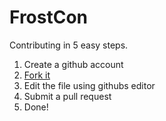 # FrostCon
Contributing in 5 easy steps.
1. Create a github account
2. [Fork it](https://frostcraft.is-for.me/i/oknr.png)
3. Edit the file using githubs editor
4. Submit a pull request
5. Done!
